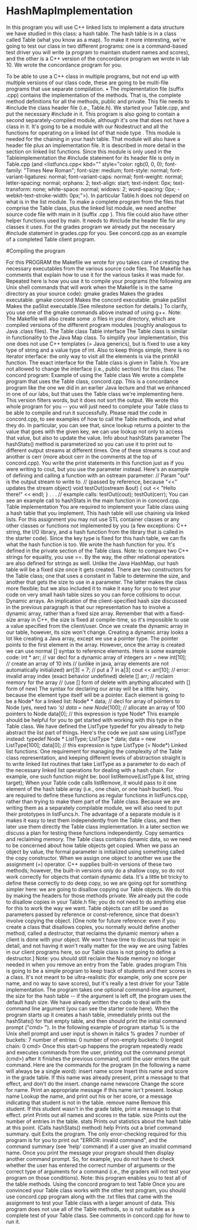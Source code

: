 # HashMapImplementation

In this program you will use C++ linked lists to implement a data structure
we have studied in this class: a hash table. The hash table is in a class
called Table (what you know as a map). To make it more interesting, we're
going to test our class in two different programs: one is a command-based test
driver you will write (a program to maintain student names and scores), and the
other is a C++ version of the concordance program we wrote in lab 10. We
wrote the concordance program for you.


To be able to use a C++ class in multiple programs, but not end up with
multiple versions of our class code, these are going to be multi-file programs
that use separate compilation.
• The implementation file (suffix .cpp) contains the implementation of the
methods. That is, the complete method definitions for all the methods,
public and private. This file needs to #include the class header file
(i.e., Table.h). We started your Table.cpp, and put the necessary
 #include in it.
This program is also going to contain a second separately-compiled module,
although it's one that does not have a class in it. It's going to be a module with
our Nodestruct and all the functions for operating on a linked list of that node
type . This module is needed for the chaining in your hash table. That module
will also have a header file plus an implementation file. It is described in more
detail in the section on linked list functions. Since this module is only used in
the Tableimplementation the #include statement for its header file is only
in Table.cpp (and <listfuncs.cpp< kbd="" style="color: rgb(0, 0, 0); font-family: 
"Times New Roman"; font-size: medium; font-style: normal; font-variant-ligatures:
normal; font-variant-caps: normal; font-weight: normal; letter-spacing: normal; orphans:
2; text-align: start; text-indent: 0px; text-transform: none; white-space: normal; widows:
2; word-spacing: 0px; -webkit-text-stroke-width: 0px;">). In particular Table.h does not
depend on what is in the list module.
To make a complete program from the files that comprise the Table class, plus the linked
list module, we need another source code file with main in it (suffix .cpp ). This file
could also have other helper functions used by main. It needs to #include the header file
for any classes it uses. For the grades program we already put the necessary #include
statement in grades.cpp for you. See concord.cpp as an example of a completed Table
client program.


#Compiling the program

For this PROGRAM the Makefile we wrote for you takes care of creating the necessary
executables from the various source code files. The Makefile has comments that explain
how to use it for the various tasks it was made for. Repeated here is how you use it to
compile your programs (the following are Unix shell commands that will work when the
Makefile is in the same directory as your source code):
gmake grades
Makes the grades executable.
gmake concord
Makes the concord executable.
gmake pa5list
Makes the pa5list executable.(See milestone section for details.)
To clarify, you use one of the gmake commands above instead of using g++. Note: The
Makefile will also create some .o files in your directory, which are compiled versions of
the different program modules (roughly analogous to Java .class files).
The Table class
Table interface
The Table class is similar in functionality to the Java Map class. To simplify your
implementation, this one does not use C++ templates (= Java generics), but is fixed to use
a key type of string and a value type of int. Also to keep things simple, there is no
iterator interface: the only way to visit all the elements is via the printAll function.
The exact interface for the Table class is given in Table.h. You are not allowed to change
the interface (i.e., public section) for this class.
The concord program: Example of using the Table class We wrote a complete
program that uses the Table class, concord.cpp. This is a concordance program like the
one we did in an earlier Java lecture and that we enhanced in one of our labs, but that
uses the Table class we're implementing here. This version filters words, but it does not
sort the output. We wrote this whole program for you -- you will just need to complete
your Table class to be able to compile and run it successfully.
Please read the code in concord.cpp, to see examples of how to call the Table methods,
and what they do. In particular, you can see that, since lookup returns a pointer to the
value that goes with the given key, we can use lookup not only to access that value, but
also to update the value.
Info about hashStats parameter The hashStats() method is parameterized so you can
use it to print out to different output streams at different times. One of these streams
is cout and another is cerr (more about cerr in the comments at the top of concord.cpp).
You write the print statements in this function just as if you were writing to cout, but you
use the parameter instead. Here's an example of defining and calling a function with
an ostream parameter:
// Param "out" is the output stream to write to.
// (passed by reference, because "<<" updates the stream object)
void testOut(ostream &out) {
 out << "Hello there!" << endl;
}
. . .
// example calls:
 testOut(cout);
 testOut(cerr);
You can see an example call to hashStats in the main function in in concord.cpp.
Table implementation
You are required to implement your Table class using a hash table that you implement.
This hash table will use chaining via linked lists. For this assignment you may not use 
STL container classes or any other classes or functions not implemented by you (a few
exceptions: C++ string, the I/O library, and a hash function from the library that is
called in the starter code).
Since the key type is fixed for this hash table, we can fix what the hash function is too.
We wrote the hash function for you. It's defined in the private section of the Table class.
Note: to compare two C++ strings for equality, you use ==. By the way, the other
relational operators are also defined for strings as well.
Unlike the Java HashMap, our hash table will be a fixed size once it gets created. There
are two constructors for the Table class; one that uses a constant in Table to determine the
size, and another that gets the size to use in a parameter. The latter makes the class more
flexible; but we also included it to make it easy for you to test your code on very small
hash table sizes so you can force collisions to occur.
Dynamic arrays.
An implication of the client-specified hash size discussed in the previous paragraph is
that our representation has to involve a dynamic array, rather than a fixed size array.
Remember that with a fixed-size array in C++, the size is fixed at compile-time, so it's
impossible to use a value specified from the client/user. Once we create the dynamic
array in our table, however, its size won't change.
Creating a dynamic array looks a lot like creating a Java array, except we use a pointer
type. The pointer points to the first element in the array. However, once the array is
created we can use normal [] syntax to reference elements.
Here is some example code:
int * arr; // var decl for a dynamic array of integers
arr = new int[10]; // create an array of 10 ints
 // (unlike in java, array elements are not automatically
initialized)
arr[3] = 7; // put a 7 in a[3]
cout << arr[10]; // error: invalid array index (exact behavior
undefined)
delete [] arr; // reclaim memory for the array
 // (use [] form of delete with anything allocated with [] form
of new)
The syntax for declaring our array will be a little hairy, because the element type itself
will be a pointer. Each element is going to be a Node* for a linked list:
Node* * data; // decl for array of pointers to Node (yes, need two *'s)
data = new Node*[100]; // allocate an array of 100 pointers to Node
data[0]; // this expression is type Node*
This example should be helpful for you to get started with working with this type in the
Table class. We have defined the ListType typedef for you already to help abstract the
list part of things. Here's the code we just saw using ListType instead:
typedef Node * ListType;
ListType * data;
data = new ListType[100];
data[0]; // this expression is type ListType (= Node*)
Linked list functions.
One requirement for managing the complexity of the Table class representation, and
keeping different levels of abstraction straight is to write linked list routines that take
ListType as a parameter to do each of the necessary linked list operations for dealing with
a hash chain. For example, one such function might be:
bool listRemove(ListType & list, string target);
When your Table code calls listRemove, it would pass to it one element of the hash table
array (i.e., one chain, or one hash bucket).
You are required to define these functions as regular functions in listFuncs.cpp, rather
than trying to make them part of the Table class. Because we are writing them as a
separately compilable module, we will also need to put their prototypes in listFuncs.h.
 The advantage of a separate module is it makes it easy to test them
independently from the Table class, and then later use them directly the Table class
implementation. In a later section we discuss a plan for testing these functions
independently.
Copy semantics and reclaiming memory.
The Table class contains dynamic data, so we need to be concerned about how table
objects get copied. When we pass an object by value, the formal parameter is initialized
using something called the copy constructor. When we assign one object to another we
use the assignment (=) operator. C++ supplies built-in versions of these two methods;
however, the built-in versions only do a shallow copy, so do not work correctly for
objects that contain dynamic data. It's a little bit tricky to define these correctly to do
deep copy, so we are going opt for something simpler here: we are going
to disallow copying our Table objects. We do this by making the headers for those
methods private. We already put the code to disallow copies in your Table.h file; you do
not need to do anything else for this to work the way we want. Table objects can still be 
used as parameters passed by reference or const-reference, since that doesn't involve
copying the object.
[One note for future reference: even if you create a class that disallows copies, you
normally would define another method, called a destructor, that reclaims the dynamic
memory when a client is done with your object. We won't have time to discuss that topic
in detail, and not having it won't really matter for the way we are using Tables in our
client programs here, so our Table class is not going to define a destructor.]
Note: you should still reclaim the Node memory no longer needed in when you remove
an entry from the Table.
grades program
This is going to be a simple program to keep track of students and their scores in a class.
It's not meant to be ultra-realistic (for example, only one score per name, and no way to
save scores), but it's really a test driver for your Table implementation.
The program takes one optional command-line argument, the size for the hash table -- if
the argument is left off, the program uses the default hash size. We have already written
the code to deal with the command line argument (you can see the starter code here).
When the program starts up it creates a hash table, immediately prints out the hashStats()
for that empty table, and then should print the initial command prompt ("cmd> "). In the
following example of program startup % is the Unix shell prompt and user input is shown
in italics
% grades 7
number of buckets: 7
number of entries: 0
number of non-empty buckets: 0
longest chain: 0
cmd>
Once this start-up happens the program repeatedly reads and executes commands from
the user, printing out the command prompt (cmd>) after it finishes the previous command,
until the user enters the quit command.
Here are the commands for the program (in the following a name will always be a single
word):
insert name score
Insert this name and score in the grade table. If this name was already present,
print a message to that effect, and don't do the insert.
change name newscore
Change the score for name. Print an appropriate message if this name isn't
present.
lookup name
Lookup the name, and print out his or her score, or a message indicating that
student is not in the table.
remove name
Remove this student. If this student wasn't in the grade table, print a message to
that effect.
print
Prints out all names and scores in the table.
size
Prints out the number of entries in the table.
stats
Prints out statistics about the hash table at this point. (Calls hashStats() method)
help
Prints out a brief command summary.
quit
Exits the program.
The only error-checking required for this program is for you to print out "ERROR:
invalid command", and the command summary (see 'help' command) if a user give an
invalid command name. Once you print the message your program should then display
another command prompt.
So, for example, you do not have to check whether the user has entered the correct
number of arguments or the correct type of arguments for a command (i.e., the graders
will not test your program on those conditions).
Note: this program enables you to test all of the table methods.
Using the concord program to test Table
Once you are convinced your Table class works with the other test program, you should
use concord.cpp program along with the .txt files that came with the assignment to test
your Table class with a larger amount of data. This program does not use all of the Table
methods, so is not suitable as a complete test of your Table class. See comments
in concord.cpp for how to run it.


